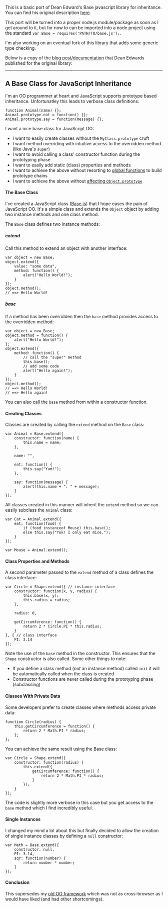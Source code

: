 This is a basic port of Dean Edward's Base javascript library for inheritance. You can find his original description [here](http://dean.edwards.name/weblog/2006/03/base/).

This port will be turned into a proper node.js module/package as soon as I get around to it, but for now to can be imported into a node project using the standard `var Base = requires('PATH/TO/base.js');`.

I'm also working on an eventual fork of this library that adds some generic type checking.

Below is a copy of the [blog post/documentation](http://dean.edwards.name/weblog/2006/03/base/) that Dean Edwards published for the original library:

----------------------------------------------------------------------------------------------------------------------------------

## A Base Class for JavaScript Inheritance

I'm an OO programmer at heart and JavaScript supports prototype based
inheritance. Unfortunatley this leads to verbose class definitions:

    
    
    function Animal(name) {};
    Animal.prototype.eat = function() {};
    Animal.prototype.say = function(message) {};
    

I want a nice base class for JavaScript OO:

  * I want to easily create classes without the `MyClass.prototype` cruft
  * I want method overriding with intuitive access to the overridden method (like Java's `super`)
  * I want to avoid calling a class' constructor function during the prototyping phase
  * I want to easily add static (class) properties and methods
  * I want to achieve the above without resorting to [global functions][12] to build prototype chains
  * I want to achieve the above without [affecting `Object.prototype`][13]

   [12]: http://www.sitepoint.com/blogs/2006/01/17/javascript-inheritance/
   [13]: http://erik.eae.net/archives/2005/06/06/22.13.54/

#### The Base Class

I've created a JavaScript class ([Base.js][14]) that I hope eases the pain of
JavaScript OO. It's a simple class and extends the `Object` object by adding
two instance methods and one class method.

   [14]: http://dean.edwards.name/base/Base.js

The `Base` class defines two instance methods:

##### extend

Call this method to extend an object with another interface:

    
    
    var object = new Base;
    object.extend({
    	value: "some data",
    	method: function() {
    		alert("Hello World!");
    	}
    });
    object.method();
    // ==> Hello World!
    

##### base

If a method has been overridden then the `base` method provides access to the
overridden method:

    
    
    var object = new Base;
    object.method = function() {
    	alert("Hello World!");
    };
    object.extend({
    	method: function() {
    		// call the "super" method
    		this.base();
    		// add some code
    		alert("Hello again!");
    	}
    });
    object.method();
    // ==> Hello World!
    // ==> Hello again!
    

You can also call the `base` method from within a constructor function.

#### Creating Classes

Classes are created by calling the `extend` method on the `Base` class:

    
    
    var Animal = Base.extend({
    	constructor: function(name) {
    		this.name = name;
    	},
    	
    	name: "",
    	
    	eat: function() {
    		this.say("Yum!");
    	},
    	
    	say: function(message) {
    		alert(this.name + ": " + message);
    	}
    });
    

All classes created in this manner will inherit the `extend` method so we can
easily subclass the `Animal` class:

    
    
    var Cat = Animal.extend({
    	eat: function(food) {
    		if (food instanceof Mouse) this.base();
    		else this.say("Yuk! I only eat mice.");
    	}
    });
    	
    var Mouse = Animal.extend();
    

#### Class Properties and Methods

A second parameter passed to the `extend` method of a class defines the class
interface:

    
    
    var Circle = Shape.extend({ // instance interface
    	constructor: function(x, y, radius) {
    		this.base(x, y);
    		this.radius = radius;
    	},
    	
    	radius: 0,
    	
    	getCircumference: function() {
    		return 2 * Circle.PI * this.radius;
    	}
    }, { // class interface
    	PI: 3.14
    });
    

Note the use of the `base` method in the constructor. This ensures that the
`Shape` constructor is also called. Some other things to note:

  * If you define a class method (_not_ an instance method) called `init` it will be automatically called when the class is created
  * Constructor functions are never called during the prototyping phase (subclassing)

#### Classes With Private Data

Some developers prefer to create classes where methods access private data:

    
    
    function Circle(radius) {
    	this.getCircumference = function() {
    		return 2 * Math.PI * radius;
    	};
    };
    

You can achieve the same result using the Base class:

    
    
    var Circle = Shape.extend({
    	constructor: function(radius) {
    		this.extend({
    			getCircumference: function() {
    				return 2 * Math.PI * radius;
    			}
    		});
    	}
    });
    

The code is slightly more verbose in this case but you get access to the
`base` method which I find incredibly useful.

#### Single Instances

I changed my mind a lot about this but finally decided to allow the creation
of single instance classes by defining a `null` constructor:

    
    
    var Math = Base.extend({
    	constructor: null,
    	PI: 3.14,
    	sqr: function(number) {
    		return number * number;
    	}
    });
    

#### Conclusion

This supersedes my [old OO framework][15] which was not as cross-browser as I
would have liked (and had other shortcomings).

   [15]: http://dean.edwards.name/common/
